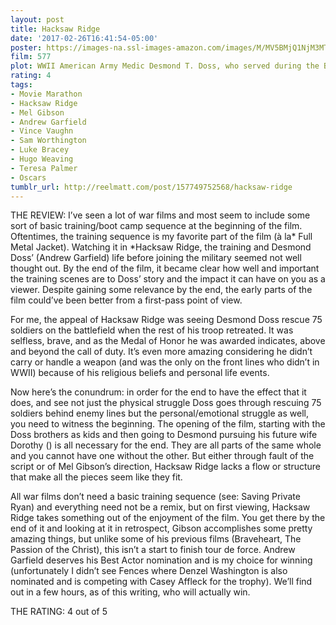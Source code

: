 ```yaml
---
layout: post
title: Hacksaw Ridge
date: '2017-02-26T16:41:54-05:00'
poster: https://images-na.ssl-images-amazon.com/images/M/MV5BMjQ1NjM3MTUxNV5BMl5BanBnXkFtZTgwMDc5MTY5OTE@._V1_SY1000_CR0,0,647,1000_AL_.jpg
film: 577
plot: WWII American Army Medic Desmond T. Doss, who served during the Battle of Okinawa, refuses to kill people, and becomes the first man in American history to receive the Medal of Honor without firing a shot.
rating: 4
tags:
- Movie Marathon
- Hacksaw Ridge
- Mel Gibson
- Andrew Garfield
- Vince Vaughn
- Sam Worthington
- Luke Bracey
- Hugo Weaving
- Teresa Palmer
- Oscars
tumblr_url: http://reelmatt.com/post/157749752568/hacksaw-ridge
---
```


THE REVIEW: I’ve seen a lot of war films and most seem to include some sort of basic training/boot camp sequence at the beginning of the film. Oftentimes, the training sequence is my favorite part of the film (à la* Full Metal Jacket). Watching it in *Hacksaw Ridge, the training and Desmond Doss’ (Andrew Garfield) life before joining the military seemed not well thought out. By the end of the film, it became clear how well and important the training scenes are to Doss’ story and the impact it can have on you as a viewer. Despite gaining some relevance by the end, the early parts of the film could’ve been better from a first-pass point of view.

For me, the appeal of Hacksaw Ridge was seeing Desmond Doss rescue 75 soldiers on the battlefield when the rest of his troop retreated. It was selfless, brave, and as the Medal of Honor he was awarded indicates, above and beyond the call of duty. It’s even more amazing considering he didn’t carry or handle a weapon (and was the only on the front lines who didn’t in WWII) because of his religious beliefs and personal life events.

Now here’s the conundrum: in order for the end to have the effect that it does, and see not just the physical struggle Doss goes through rescuing 75 soldiers behind enemy lines but the personal/emotional struggle as well, you need to witness the beginning. The opening of the film, starting with the Doss brothers as kids and then going to Desmond pursuing his future wife Dorothy () is all necessary for the end. They are all parts of the same whole and you cannot have one without the other. But either through fault of the script or of Mel Gibson’s direction, Hacksaw Ridge lacks a flow or structure that make all the pieces seem like they fit.

All war films don’t need a basic training sequence (see: Saving Private Ryan) and everything need not be a remix, but on first viewing, Hacksaw Ridge takes something out of the enjoyment of the film. You get there by the end of it and looking at it in retrospect, Gibson accomplishes some pretty amazing things, but unlike some of his previous films (Braveheart, The Passion of the Christ), this isn’t a start to finish tour de force. Andrew Garfield deserves his Best Actor nomination and is my choice for winning (unfortunately I didn’t see Fences where Denzel Washington is also nominated and is competing with Casey Affleck for the trophy). We’ll find out in a few hours, as of this writing, who will actually win.

THE RATING: 4 out of 5
